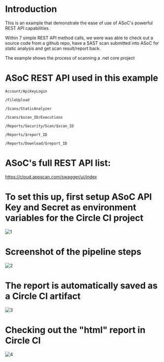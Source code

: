 # Introduction
This is an example that demonstrate the ease of use of ASoC's powerful REST API capabilities. 

Within 7 simple REST API method calls, we were was able to check out a source code from a github repo, have a SAST scan submitted into ASoC for static analysis and get scan result/report back. 

The example shows the process of scanning a .net core project

# ASoC REST API used in this example 

`Account/ApiKeyLogin`

`/FileUpload`

`/Scans/StaticAnalyzer`

`/Scans/$scan_ID/Executions`

`/Reports/Security/Scan/$scan_ID`

`/Reports/$report_ID`

`/Reports/Download/$report_ID`

# ASoC's full REST API list:
https://cloud.appscan.com/swagger/ui/index

# To set this up, first setup ASoC API Key and Secret as environment variables for the Circle CI project

![1](https://user-images.githubusercontent.com/5158535/118554892-47b75b00-b71f-11eb-8892-9b2b90e65dbf.png)


# Screenshot of the pipeline steps

![2](https://user-images.githubusercontent.com/5158535/118554911-4dad3c00-b71f-11eb-99d4-72aff2414c50.png)



# The report is automatically saved as a Circle CI artifact

![3](https://user-images.githubusercontent.com/5158535/118554932-53a31d00-b71f-11eb-93f7-1d226895ea1f.png)


# Checking out the "html" report in Circle CI

![4](https://user-images.githubusercontent.com/5158535/118554941-56057700-b71f-11eb-8457-41555f608789.png)

